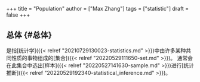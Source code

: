 +++
title = "Population"
author = ["Max Zhang"]
tags = ["statistic"]
draft = false
+++

## 总体 {#总体}

是指[统计学]({{< relref "20210729130023-statistics.md" >}})中由许多某种共同性质的事物组成的[集合]({{< relref "20220529111650-set.md" >}})。
通常会在此集合中选出[样本]({{< relref "20220527141630-sample.md" >}})进行[统计推断]({{< relref "20220529192340-statistical_inference.md" >}})。
